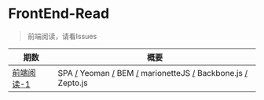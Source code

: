 # FrontEnd-Read
>前端阅读，请看Issues

|期数|概要|
|---|---|
|[前端阅读-1](https://github.com/ckinmind/FrontEnd-Read/issues/1)|SPA [/]() Yeoman [/]() BEM [/]() marionetteJS [/]() Backbone.js [/]() Zepto.js|
